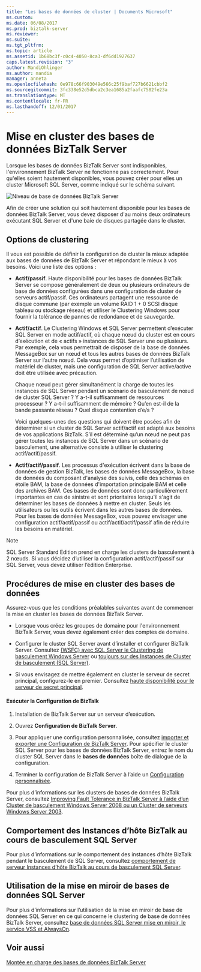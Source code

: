 ```yaml
---
title: "Les bases de données de cluster | Documents Microsoft"
ms.custom: 
ms.date: 06/08/2017
ms.prod: biztalk-server
ms.reviewer: 
ms.suite: 
ms.tgt_pltfrm: 
ms.topic: article
ms.assetid: 1b68bc3f-c0c4-4050-8ca3-df6dd1927637
caps.latest.revision: "3"
author: MandiOhlinger
ms.author: mandia
manager: anneta
ms.openlocfilehash: 0e978c66f903049e566c25f9baf727b6621cbbf2
ms.sourcegitcommit: 3fc338e52d5dbca2c3ea1685a2faafc7582fe23a
ms.translationtype: MT
ms.contentlocale: fr-FR
ms.lasthandoff: 12/01/2017
---
```

# <a name="clustering-the-biztalk-server-databases"></a>Mise en cluster des bases de données BizTalk Server
Lorsque les bases de données BizTalk Server sont indisponibles, l'environnement BizTalk Server ne fonctionne pas correctement. Pour qu'elles soient hautement disponibles, vous pouvez créer pour elles un cluster Microsoft SQL Server, comme indiqué sur le schéma suivant.  
  
 ![Niveau de base de données BizTalk Server](../core/media/tdi-highava-sqlcluster.gif "TDI_HighAva_SQLCluster")  
  
 Afin de créer une solution qui soit hautement disponible pour les bases de données BizTalk Server, vous devez disposer d'au moins deux ordinateurs exécutant SQL Server et d'une baie de disques partagée dans le cluster.  
  
## <a name="clustering-options"></a>Options de clustering  
 Il vous est possible de définir la configuration de cluster la mieux adaptée aux bases de données de BizTalk Server et répondant le mieux à vos besoins. Voici une liste des options :  
  
-   **Actif/passif**. Haute disponibilité pour les bases de données BizTalk Server se compose généralement de deux ou plusieurs ordinateurs de base de données configurées dans une configuration de cluster de serveurs actif/passif. Ces ordinateurs partagent une ressource de disque commune (par exemple un volume RAID 1 + 0 SCSI disque tableau ou stockage réseau) et utiliser le Clustering Windows pour fournir la tolérance de pannes de redondance et de sauvegarde.  
  
-   **Actif/actif**. Le Clustering Windows et SQL Server permettent d’exécuter SQL Server en mode actif/actif, où chaque nœud du cluster est en cours d’exécution et de « actifs » instances de SQL Server une ou plusieurs. Par exemple, cela vous permettrait de disposer de la base de données MessageBox sur un nœud et tous les autres bases de données BizTalk Server sur l’autre nœud. Cela vous permet d’optimiser l’utilisation de matériel de cluster, mais une configuration de SQL Server active/active doit être utilisée avec précaution.  
  
     Chaque nœud peut gérer simultanément la charge de toutes les instances de SQL Server pendant un scénario de basculement de nœud de cluster SQL Server ? Y a-t-il suffisamment de ressources processeur ? Y a-t-il suffisamment de mémoire ? Qu’en est-il de la bande passante réseau ? Quel disque contention d’e/s ?  
  
     Voici quelques-unes des questions qui doivent être posées afin de déterminer si un cluster de SQL Server actif/actif est adapté aux besoins de vos applications BizTalk. S’il est déterminé qu’un nœud ne peut pas gérer toutes les instances de SQL Server dans un scénario de basculement, une alternative consiste à utiliser le clustering actif/actif/passif.  
  
-   **Actif/actif/passif**. Les processus d'exécution écrivent dans la base de données de gestion BizTalk, les bases de données MessageBox, la base de données du composant d'analyse des suivis, celle des schémas en étoile BAM, la base de données d'importation principale BAM et celle des archives BAM. Ces bases de données sont donc particulièrement importantes en cas de sinistre et sont prioritaires lorsqu'il s'agit de déterminer les bases de données à mettre en cluster. Seuls les utilisateurs ou les outils écrivent dans les autres bases de données. Pour les bases de données MessageBox, vous pouvez envisager une configuration actif/actif/passif ou actif/actif/actif/passif afin de réduire les besoins en matériel.  
  
> [!NOTE]  
>  SQL Server Standard Edition prend en charge les clusters de basculement à 2 nœuds. Si vous décidez d’utiliser la configuration actif/actif/passif sur SQL Server, vous devez utiliser l’édition Enterprise.  
  
## <a name="procedures-for-clustering-the-databases"></a>Procédures de mise en cluster des bases de données  
 Assurez-vous que les conditions préalables suivantes avant de commencer la mise en cluster les bases de données BizTalk Server.  
  
-   Lorsque vous créez les groupes de domaine pour l'environnement BizTalk Server, vous devez également créer des comptes de domaine.  
  
-   Configurer le cluster SQL Server avant d’installer et configurer BizTalk Server. Consultez [(WSFC) avec SQL Server le Clustering de basculement Windows Server](https://docs.microsoft.com/sql/sql-server/failover-clusters/windows/windows-server-failover-clustering-wsfc-with-sql-server) ou [toujours sur des Instances de Cluster de basculement (SQL Server)](https://docs.microsoft.com/sql/sql-server/failover-clusters/windows/always-on-failover-cluster-instances-sql-server).  
  
-   Si vous envisagez de mettre également en cluster le serveur de secret principal, configurez-le en premier. Consultez [haute disponibilité pour le serveur de secret principal](../technical-guides/high-availability-for-the-master-secret-server.md).  
  
#### <a name="run-biztalk-configuration"></a>Exécuter la Configuration de BizTalk  
  
1.  Installation de BizTalk Server sur un serveur d’exécution.  
  
2. Ouvrez **Configuration de BizTalk Server**.  
  
3.  Pour appliquer une configuration personnalisée, consultez [importer et exporter une Configuration de BizTalk Server](../install-and-config-guides/import-and-export-biztalk-server-configuration.md). Pour spécifier le cluster SQL Server pour les bases de données BizTalk Server, entrez le nom du cluster SQL Server dans le **bases de données** boîte de dialogue de la configuration.  
  
4.  Terminer la configuration de BizTalk Server à l’aide un [Configuration personnalisée](../install-and-config-guides/configure-biztalk-server.md).
  
 Pour plus d’informations sur les clusters de bases de données BizTalk Server, consultez [Improving Fault Tolerance in BizTalk Server à l’aide d’un Cluster de basculement Windows Server 2008 ou un Cluster de serveurs Windows Server 2003](https://www.microsoft.com/download/details.aspx?id=2290).  
  
## <a name="behavior-of-biztalk-host-instances-during-sql-server-failover"></a>Comportement des Instances d’hôte BizTalk au cours de basculement SQL Server  
 Pour plus d’informations sur le comportement des instances d’hôte BizTalk pendant le basculement de SQL Server, consultez [comportement de serveur Instances d’hôte BizTalk au cours de basculement SQL Server](../core/behavior-of-biztalk-server-host-instances-during-sql-server-failover.md).  
  
## <a name="using-sql-server-database-mirroring"></a>Utilisation de la mise en miroir de bases de données SQL Server  
 Pour plus d’informations sur l’utilisation de la mise en miroir de base de données SQL Server en ce qui concerne le clustering de base de données BizTalk Server, consultez [base de données SQL Server mise en miroir, le service VSS et AlwaysOn](../core/sql-server-database-mirroring-volume-shadow-copy-service-and-alwayson.md).  
  
## <a name="see-also"></a>Voir aussi  
 [Montée en charge des bases de données BizTalk Server](../technical-guides/scaling-out-the-biztalk-server-databases.md)